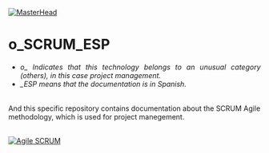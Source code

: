 [![MasterHead](http://dicer0.com/wp-content/uploads/2023/09/SCRUM-di_cer0-Banner.png)](https://dicer0.com/#skills)
# o_SCRUM_ESP
<h6 align="justify">
  <ul>
    <li>o_ Indicates that this technology belongs to an unusual category (others), in this case project management.</li>
    <li>_ESP means that the documentation is in Spanish.</li>
  </ul>
</h6>
And this specific repository contains documentation about the SCRUM Agile methodology, which is used for project manegement.
&nbsp;
<br/>
&nbsp;

[![Agile SCRUM](http://dicer0.com/wp-content/uploads/2024/05/o_Scrum_MkII.png)](https://dicer0.com/#skills)
